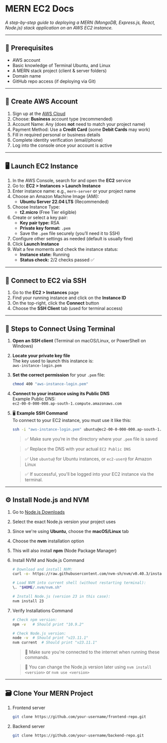 # **MERN EC2 Docs**

_A step-by-step guide to deploying a MERN (MongoDB, Express.js, React, Node.js) stack application on an AWS EC2 instance._

---

## 🧰 **Prerequisites**

-   AWS account
-   Basic knowledge of Terminal Ubuntu, and Linux
-   A MERN stack project (client & server folders)
-   Domain name
-   GitHub repo access (if deploying via Git)

---

## 🔑 **Create AWS Account**

1. Sign up at the [AWS Cloud](https://aws.amazon.com/free)
2. Choose: **Business** account type (recommended)
3. Account Name: Any (does **not** need to match your project name)
4. Payment Method: Use a **Credit Card** (some **Debit Cards** may work)
5. Fill in required personal or business details
6. Complete identity verification (email/phone)
7. Log into the console once your account is active

---

## 🖥️ **Launch EC2 Instance**

1. In the AWS Console, search for and open the **EC2** service
2. Go to: **EC2 > Instances > Launch Instance**
3. Enter instance name: e.g., `mern-server` or your project name
4. Choose an Amazon Machine Image (AMI):
    - **Ubuntu Server 22.04 LTS** (Recommended)
5. Choose Instance Type:
    - **t2.micro** (Free Tier eligible)
6. Create or select a key pair:
    - **Key pair type:** RSA
    - **Private key format:** `.pem`
    - Save the `.pem` file securely (you’ll need it to SSH)
7. Configure other settings as needed (default is usually fine)
8. Click **Launch Instance**
9. Wait a few moments and check the instance status:
    - **Instance state:** Running
    - **Status check:** 2/2 checks passed ✅

---

## 🔐 Connect to EC2 via SSH

1. Go to the **EC2 > Instances** page
2. Find your running instance and click on the **Instance ID**
3. On the top-right, click the **Connect** button
4. Choose the **SSH Client** tab (used for terminal access)

---

## 🧭 Steps to Connect Using Terminal

1. **Open an SSH client** (Terminal on macOS/Linux, or PowerShell on Windows)
2. **Locate your private key file**  
   The key used to launch this instance is:  
   `aws-instance-login.pem`
3. **Set the correct permission** for your `.pem` file:

    ```bash
    chmod 400 "aws-instance-login.pem"
    ```

4. **Connect to your instance using its Public DNS**  
   Example Public DNS:  
   `ec2-00-0-000-000.ap-south-1.compute.amazonaws.com`

5. 🖥️ **Example SSH Command**  
   To connect to your EC2 instance, you must use it like this:

    ```bash
    ssh -i "aws-instance-login.pem" ubuntu@ec2-00-0-000-000.ap-south-1.compute.amazonaws.com
    ```

    > ✅ Make sure you’re in the directory where your `.pem` file is saved

    > ✅ Replace the DNS with your actual `EC2 Public DNS`

    > ✅ Use `ubuntu@` for Ubuntu instances, or `ec2-user@` for Amazon Linux

    > ✅ If successful, you'll be logged into your EC2 instance via the terminal.

---

## ⚙️ Install Node.js and NVM

1. Go to [Node.js Downloads](https://nodejs.org/en/download)
2. Select the exact Node.js version your project uses
3. Since we're using **Ubuntu**, choose the **macOS/Linux** tab
4. Choose the **nvm** installation option
5. This will also install **npm** (Node Package Manager)
6. Install NVM and Node.js Command

    ```bash
    # Download and install NVM:
    curl -o- https://raw.githubusercontent.com/nvm-sh/nvm/v0.40.3/install.sh | bash

    # Load NVM into current shell (without restarting terminal):
    \. "$HOME/.nvm/nvm.sh"

    # Install Node.js (version 23 in this case):
    nvm install 23
    ```

7. Verify Installations Command

    ```bash
    # Check npm version:
    npm -v   # Should print "10.9.2"

    # Check Node.js version:
    node -v  # Should print "v23.11.1"
    nvm current  # Should print "v23.11.1"
    ```

    > 📌 Make sure you're connected to the internet when running these commands.

    > 📌 You can change the Node.js version later using `nvm install <version>` or `nvm use <version>`

---

## 🗃️ **Clone Your MERN Project**

1. Frontend server

    ```bash
    git clone https://github.com/your-username/frontend-repo.git
    ```

2. Backend server

    ```bash
    git clone https://github.com/your-username/backend-repo.git
    ```
